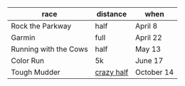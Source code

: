 
| race | distance | when |
|------|----------|------|
| Rock the Parkway | half | April 8 |
| Garmin | full | April 22 |
| Running with the Cows | half | May 13 |
| Color Run | 5k | June 17 |
| Tough Mudder | [crazy half](https://toughmudder.com/events/2017-missouri) | October 14 | 
